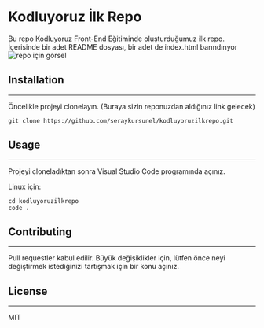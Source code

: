 # Kodluyoruz İlk Repo

Bu repo [Kodluyoruz](https://kodluyoruz.org) Front-End Eğitiminde oluşturduğumuz ilk repo. İçerisinde bir adet README dosyası, bir adet de index.html barındırıyor
![repo için görsel](https://app.patika.dev/staticFiles/newPatikaLogo.svg)

## Installation

----

Öncelikle projeyi clonelayın. (Buraya sizin reponuzdan aldığınız link gelecek)

 ` git clone https://github.com/seraykursunel/kodluyoruzilkrepo.git `

## Usage

---

Projeyi cloneladıktan sonra Visual Studio Code programında açınız.

Linux için:

```
cd kodluyoruzilkrepo
code .
````

## Contributing

---

Pull requestler kabul edilir. Büyük değişiklikler için, lütfen önce neyi değiştirmek istediğinizi tartışmak için bir konu açınız.

## License

---

MIT